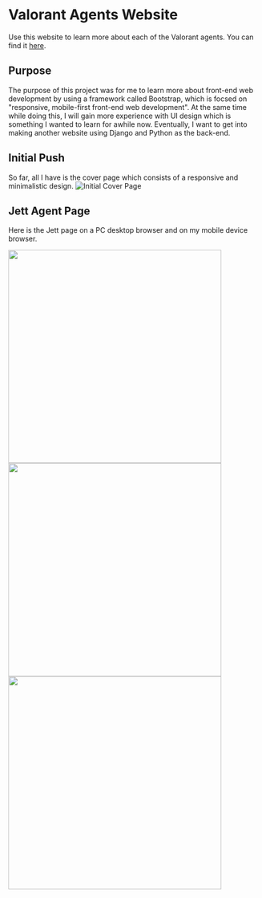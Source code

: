 # Valorant Agents Website
Use this website to learn more about each of the Valorant agents. You can find it [here](https://jma8774.github.io/Valorant-Agents-Website/).

## Purpose
The purpose of this project was for me to learn more about front-end web development by using a framework called Bootstrap, which is focsed on "responsive, mobile-first front-end web development". At the same time while doing this, I will gain more experience with UI design which is something I wanted to learn for awhile now. Eventually, I want to get into making another website using Django and Python as the back-end.

## Initial Push
So far, all I have is the cover page which consists of a responsive and minimalistic design.
![Initial Cover Page](https://i.imgur.com/g1Y2MLf.png)

## Jett Agent Page
Here is the Jett page on a PC desktop browser and on my mobile device browser.

<img src="https://i.imgur.com/4vc9JP0.png" height="425"/> <img src="https://i.imgur.com/cCHtyts.png" height="425"/> <img src="https://i.imgur.com/3RhHNOA.png" height="425"/>
